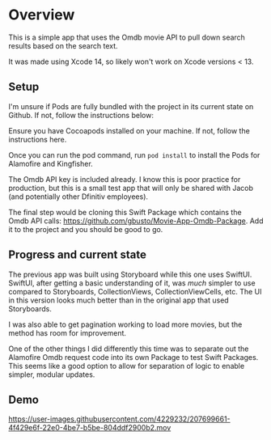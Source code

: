 # Overview
This is a simple app that uses the Omdb movie API to pull down search results based on the search text.

It was made using Xcode 14, so likely won't work on Xcode versions < 13.

## Setup
I'm unsure if Pods are fully bundled with the project in its current state on Github. If not, follow the instructions below:

Ensure you have Cocoapods installed on your machine. If not, follow the instructions here.

Once you can run the pod command, run `pod install` to install the Pods for Alamofire and Kingfisher.

The Omdb API key is included already. I know this is poor practice for production, but this is a small test app that will only be shared with Jacob (and potentially other Dfinitiv employees).

The final step would be cloning this Swift Package which contains the Omdb API calls: https://github.com/gbusto/Movie-App-Omdb-Package. Add it to the project and you should be good to go.

## Progress and current state
The previous app was built using Storyboard while this one uses SwiftUI. SwiftUI, after getting a basic understanding of it, was *much* simpler to use compared to Storyboards, CollectionViews, CollectionViewCells, etc. The UI in this version looks much better than in the original app that used Storyboards.

I was also able to get pagination working to load more movies, but the method has room for improvement.

One of the other things I did differently this time was to separate out the Alamofire Omdb request code into its own Package to test Swift Packages. This seems like a good option to allow for separation of logic to enable simpler, modular updates.

## Demo
https://user-images.githubusercontent.com/4229232/207699661-4f429e6f-22e0-4be7-b5be-804ddf2900b2.mov
